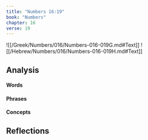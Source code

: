 ```yaml
---
title: "Numbers 16:19"
book: "Numbers"
chapter: 16
verse: 19
---
```

![[/Greek/Numbers/016/Numbers-016-019G.md#Text]]
![[/Hebrew/Numbers/016/Numbers-016-019H.md#Text]]

## Analysis

#### Words

#### Phrases

#### Concepts

## Reflections

